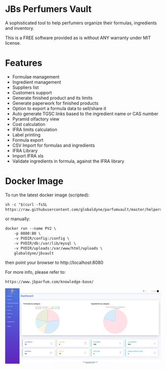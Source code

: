 # JBs Perfumers Vault

A sophisticated tool to help perfumers organize their formulas, ingredients and inventory.

This is a FREE software provided as is without ANY warranty under MIT license.

# Features 
* Formulae management
* Ingredient management
* Suppliers list
* Customers support
* Generate finished product and its limits
* Generate paperwork for finished products 
* Option to export a formula data to sell/share it 
* Auto generate TGSC links based to the ingredient name or CAS number
* Pyramid olfactory view
* Cost calculation
* IFRA limits calculation
* Label printing
* Formula export
* CSV Import for formulas and ingredients
* IFRA Library
* Import IFRA xls
* Validate ingredients in formula, against the IFRA library



# Docker Image

To run the latest docker image (scripted):

	sh -c "$(curl -fsSL https://raw.githubusercontent.com/globaldyne/parfumvault/master/helpers/run_pvault.sh)"

or manually:
	
	docker run --name PV2 \
		-p 8080:80 \
		-v PVDIR/config:/config \
		-v PVDIR/db:/var/lib/mysql \
		-v PVDIR/uploads:/var/www/html/uploads \
		globaldyne/jbvault

then point your browser to http://localhost:8080

For more info, please refer to:
	
	https://www.jbparfum.com/knowledge-base/

![screen1](/screenshots/dashboard.png) 
